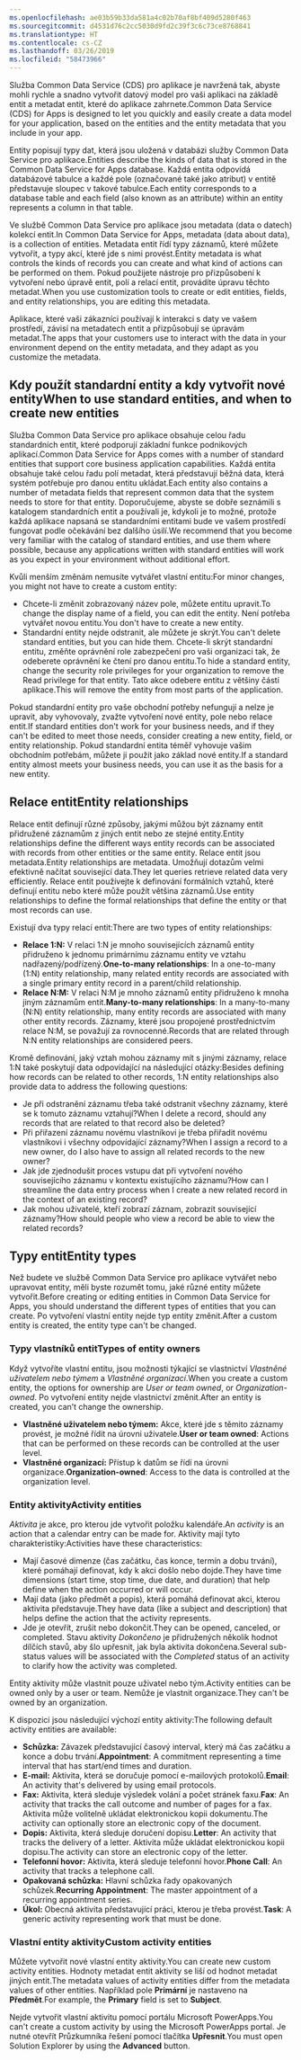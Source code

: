 ```yaml
---
ms.openlocfilehash: ae03b59b33da581a4c02b70af8bf409d5280f463
ms.sourcegitcommit: d4531d76c2cc5030d9fd2c39f3c6c73ce8768841
ms.translationtype: HT
ms.contentlocale: cs-CZ
ms.lasthandoff: 03/26/2019
ms.locfileid: "58473966"
---
```

<span data-ttu-id="ca5f5-101">Služba Common Data Service (CDS) pro aplikace je navržená tak, abyste mohli rychle a snadno vytvořit datový model pro vaši aplikaci na základě entit a metadat entit, které do aplikace zahrnete.</span><span class="sxs-lookup"><span data-stu-id="ca5f5-101">Common Data Service (CDS) for Apps is designed to let you quickly and easily create a data model for your application, based on the entities and the entity metadata that you include in your app.</span></span> 

<span data-ttu-id="ca5f5-102">Entity popisují typy dat, která jsou uložená v databázi služby Common Data Service pro aplikace.</span><span class="sxs-lookup"><span data-stu-id="ca5f5-102">Entities describe the kinds of data that is stored in the Common Data Service for Apps database.</span></span> <span data-ttu-id="ca5f5-103">Každá entita odpovídá databázové tabulce a každé pole (označované také jako atribut) v entitě představuje sloupec v takové tabulce.</span><span class="sxs-lookup"><span data-stu-id="ca5f5-103">Each entity corresponds to a database table and each field (also known as an attribute) within an entity represents a column in that table.</span></span> 

<span data-ttu-id="ca5f5-104">Ve službě Common Data Service pro aplikace jsou metadata (data o datech) kolekcí entit.</span><span class="sxs-lookup"><span data-stu-id="ca5f5-104">In Common Data Service for Apps, metadata (data about data), is a collection of entities.</span></span> <span data-ttu-id="ca5f5-105">Metadata entit řídí typy záznamů, které můžete vytvořit, a typy akcí, které jde s nimi provést.</span><span class="sxs-lookup"><span data-stu-id="ca5f5-105">Entity metadata is what controls the kinds of records you can create and what kind of actions can be performed on them.</span></span> <span data-ttu-id="ca5f5-106">Pokud použijete nástroje pro přizpůsobení k vytvoření nebo úpravě entit, polí a relací entit, provádíte úpravu těchto metadat.</span><span class="sxs-lookup"><span data-stu-id="ca5f5-106">When you use customization tools to create or edit entities, fields, and entity relationships, you are editing this metadata.</span></span>

<span data-ttu-id="ca5f5-107">Aplikace, které vaši zákazníci používají k interakci s daty ve vašem prostředí, závisí na metadatech entit a přizpůsobují se úpravám metadat.</span><span class="sxs-lookup"><span data-stu-id="ca5f5-107">The apps that your customers use to interact with the data in your environment depend on the entity metadata, and they adapt as you customize the metadata.</span></span> 

## <a name="when-to-use-standard-entities-and-when-to-create-new-entities"></a><span data-ttu-id="ca5f5-108">Kdy použít standardní entity a kdy vytvořit nové entity</span><span class="sxs-lookup"><span data-stu-id="ca5f5-108">When to use standard entities, and when to create new entities</span></span>
<span data-ttu-id="ca5f5-109">Služba Common Data Service pro aplikace obsahuje celou řadu standardních entit, které podporují základní funkce podnikových aplikací.</span><span class="sxs-lookup"><span data-stu-id="ca5f5-109">Common Data Service for Apps comes with a number of standard entities that support core business application capabilities.</span></span> <span data-ttu-id="ca5f5-110">Každá entita obsahuje také celou řadu polí metadat, která představují běžná data, která systém potřebuje pro danou entitu ukládat.</span><span class="sxs-lookup"><span data-stu-id="ca5f5-110">Each entity also contains a number of metadata fields that represent common data that the system needs to store for that entity.</span></span> <span data-ttu-id="ca5f5-111">Doporučujeme, abyste se dobře seznámili s katalogem standardních entit a používali je, kdykoli je to možné, protože každá aplikace napsaná se standardními entitami bude ve vašem prostředí fungovat podle očekávání bez dalšího úsilí.</span><span class="sxs-lookup"><span data-stu-id="ca5f5-111">We recommend that you become very familiar with the catalog of standard entities, and use them where possible, because any applications written with standard entities will work as you expect in your environment without additional effort.</span></span>

<span data-ttu-id="ca5f5-112">Kvůli menším změnám nemusíte vytvářet vlastní entitu:</span><span class="sxs-lookup"><span data-stu-id="ca5f5-112">For minor changes, you might not have to create a custom entity:</span></span> 

- <span data-ttu-id="ca5f5-113">Chcete-li změnit zobrazovaný název pole, můžete entitu upravit.</span><span class="sxs-lookup"><span data-stu-id="ca5f5-113">To change the display name of a field, you can edit the entity.</span></span> <span data-ttu-id="ca5f5-114">Není potřeba vytvářet novou entitu.</span><span class="sxs-lookup"><span data-stu-id="ca5f5-114">You don't have to create a new entity.</span></span>
- <span data-ttu-id="ca5f5-115">Standardní entity nejde odstranit, ale můžete je skrýt.</span><span class="sxs-lookup"><span data-stu-id="ca5f5-115">You can't delete standard entities, but you can hide them.</span></span> <span data-ttu-id="ca5f5-116">Chcete-li skrýt standardní entitu, změňte oprávnění role zabezpečení pro vaši organizaci tak, že odeberete oprávnění ke čtení pro danou entitu.</span><span class="sxs-lookup"><span data-stu-id="ca5f5-116">To hide a standard entity, change the security role privileges for your organization to remove the Read privilege for that entity.</span></span> <span data-ttu-id="ca5f5-117">Tato akce odebere entitu z většiny částí aplikace.</span><span class="sxs-lookup"><span data-stu-id="ca5f5-117">This will remove the entity from most parts of the application.</span></span>

<span data-ttu-id="ca5f5-118">Pokud standardní entity pro vaše obchodní potřeby nefungují a nelze je upravit, aby vyhovovaly, zvažte vytvoření nové entity, pole nebo relace entit.</span><span class="sxs-lookup"><span data-stu-id="ca5f5-118">If standard entities don't work for your business needs, and if they can't be edited to meet those needs, consider creating a new entity, field, or entity relationship.</span></span> <span data-ttu-id="ca5f5-119">Pokud standardní entita téměř vyhovuje vašim obchodním potřebám, můžete ji použít jako základ nové entity.</span><span class="sxs-lookup"><span data-stu-id="ca5f5-119">If a standard entity almost meets your business needs, you can use it as the basis for a new entity.</span></span>

## <a name="entity-relationships"></a><span data-ttu-id="ca5f5-120">Relace entit</span><span class="sxs-lookup"><span data-stu-id="ca5f5-120">Entity relationships</span></span>
<span data-ttu-id="ca5f5-121">Relace entit definují různé způsoby, jakými můžou být záznamy entit přidružené záznamům z jiných entit nebo ze stejné entity.</span><span class="sxs-lookup"><span data-stu-id="ca5f5-121">Entity relationships define the different ways entity records can be associated with records from other entities or the same entity.</span></span> <span data-ttu-id="ca5f5-122">Relace entit jsou metadata.</span><span class="sxs-lookup"><span data-stu-id="ca5f5-122">Entity relationships are metadata.</span></span> <span data-ttu-id="ca5f5-123">Umožňují dotazům velmi efektivně načítat související data.</span><span class="sxs-lookup"><span data-stu-id="ca5f5-123">They let queries retrieve related data very efficiently.</span></span> <span data-ttu-id="ca5f5-124">Relace entit používejte k definování formálních vztahů, které definují entitu nebo které může použít většina záznamů.</span><span class="sxs-lookup"><span data-stu-id="ca5f5-124">Use entity relationships to define the formal relationships that define the entity or that most records can use.</span></span> 

<span data-ttu-id="ca5f5-125">Existují dva typy relací entit:</span><span class="sxs-lookup"><span data-stu-id="ca5f5-125">There are two types of entity relationships:</span></span>

- <span data-ttu-id="ca5f5-126">**Relace 1:N:** V relaci 1:N je mnoho souvisejících záznamů entity přidruženo k jednomu primárnímu záznamu entity ve vztahu nadřazený/podřízený.</span><span class="sxs-lookup"><span data-stu-id="ca5f5-126">**One-to-many relationships**: In a one-to-many (1:N) entity relationship, many related entity records are associated with a single primary entity record in a parent/child relationship.</span></span> 
- <span data-ttu-id="ca5f5-127">**Relace N:M:** V relaci N:M je mnoho záznamů entity přidruženo k mnoha jiným záznamům entit.</span><span class="sxs-lookup"><span data-stu-id="ca5f5-127">**Many-to-many relationships**: In a many-to-many (N:N) entity relationship, many entity records are associated with many other entity records.</span></span> <span data-ttu-id="ca5f5-128">Záznamy, které jsou propojené prostřednictvím relace N:M, se považují za rovnocenné.</span><span class="sxs-lookup"><span data-stu-id="ca5f5-128">Records that are related through N:N entity relationships are considered peers.</span></span>

<span data-ttu-id="ca5f5-129">Kromě definování, jaký vztah mohou záznamy mít s jinými záznamy, relace 1:N také poskytují data odpovídající na následující otázky:</span><span class="sxs-lookup"><span data-stu-id="ca5f5-129">Besides defining how records can be related to other records, 1:N entity relationships also provide data to address the following questions:</span></span>

- <span data-ttu-id="ca5f5-130">Je při odstranění záznamu třeba také odstranit všechny záznamy, které se k tomuto záznamu vztahují?</span><span class="sxs-lookup"><span data-stu-id="ca5f5-130">When I delete a record, should any records that are related to that record also be deleted?</span></span>
- <span data-ttu-id="ca5f5-131">Při přiřazení záznamu novému vlastníkovi je třeba přiřadit novému vlastníkovi i všechny odpovídající záznamy?</span><span class="sxs-lookup"><span data-stu-id="ca5f5-131">When I assign a record to a new owner, do I also have to assign all related records to the new owner?</span></span>
- <span data-ttu-id="ca5f5-132">Jak jde zjednodušit proces vstupu dat při vytvoření nového souvisejícího záznamu v kontextu existujícího záznamu?</span><span class="sxs-lookup"><span data-stu-id="ca5f5-132">How can I streamline the data entry process when I create a new related record in the context of an existing record?</span></span>
- <span data-ttu-id="ca5f5-133">Jak mohou uživatelé, kteří zobrazí záznam, zobrazit související záznamy?</span><span class="sxs-lookup"><span data-stu-id="ca5f5-133">How should people who view a record be able to view the related records?</span></span>

## <a name="entity-types"></a><span data-ttu-id="ca5f5-134">Typy entit</span><span class="sxs-lookup"><span data-stu-id="ca5f5-134">Entity types</span></span>
<span data-ttu-id="ca5f5-135">Než budete ve službě Common Data Service pro aplikace vytvářet nebo upravovat entity, měli byste rozumět tomu, jaké různé entity můžete vytvořit.</span><span class="sxs-lookup"><span data-stu-id="ca5f5-135">Before creating or editing entities in Common Data Service for Apps, you should understand the different types of entities that you can create.</span></span> <span data-ttu-id="ca5f5-136">Po vytvoření vlastní entity nejde typ entity změnit.</span><span class="sxs-lookup"><span data-stu-id="ca5f5-136">After a custom entity is created, the entity type can't be changed.</span></span> 

### <a name="types-of-entity-owners"></a><span data-ttu-id="ca5f5-137">Typy vlastníků entit</span><span class="sxs-lookup"><span data-stu-id="ca5f5-137">Types of entity owners</span></span>
 <span data-ttu-id="ca5f5-138">Když vytvoříte vlastní entitu, jsou možnosti týkající se vlastnictví *Vlastněné uživatelem nebo týmem* a *Vlastněné organizací*.</span><span class="sxs-lookup"><span data-stu-id="ca5f5-138">When you create a custom entity, the options for ownership are *User or team owned*, or *Organization-owned*.</span></span> <span data-ttu-id="ca5f5-139">Po vytvoření entity nejde vlastnictví změnit.</span><span class="sxs-lookup"><span data-stu-id="ca5f5-139">After an entity is created, you can’t change the ownership.</span></span> 

- <span data-ttu-id="ca5f5-140">**Vlastněné uživatelem nebo týmem:** Akce, které jde s těmito záznamy provést, je možné řídit na úrovni uživatele.</span><span class="sxs-lookup"><span data-stu-id="ca5f5-140">**User or team owned**: Actions that can be performed on these records can be controlled at the user level.</span></span>
- <span data-ttu-id="ca5f5-141">**Vlastněné organizací:** Přístup k datům se řídí na úrovni organizace.</span><span class="sxs-lookup"><span data-stu-id="ca5f5-141">**Organization-owned**: Access to the data is controlled at the organization level.</span></span>

### <a name="activity-entities"></a><span data-ttu-id="ca5f5-142">Entity aktivity</span><span class="sxs-lookup"><span data-stu-id="ca5f5-142">Activity entities</span></span>
<span data-ttu-id="ca5f5-143">*Aktivita* je akce, pro kterou jde vytvořit položku kalendáře.</span><span class="sxs-lookup"><span data-stu-id="ca5f5-143">An *activity* is an action that a calendar entry can be made for.</span></span> <span data-ttu-id="ca5f5-144">Aktivity mají tyto charakteristiky:</span><span class="sxs-lookup"><span data-stu-id="ca5f5-144">Activities have these characteristics:</span></span>

- <span data-ttu-id="ca5f5-145">Mají časové dimenze (čas začátku, čas konce, termín a dobu trvání), které pomáhají definovat, kdy k akci došlo nebo dojde.</span><span class="sxs-lookup"><span data-stu-id="ca5f5-145">They have time dimensions (start time, stop time, due date, and duration) that help define when the action occurred or will occur.</span></span>
- <span data-ttu-id="ca5f5-146">Mají data (jako předmět a popis), která pomáhá definovat akci, kterou aktivita představuje.</span><span class="sxs-lookup"><span data-stu-id="ca5f5-146">They have data (like a subject and description) that helps define the action that the activity represents.</span></span> 
- <span data-ttu-id="ca5f5-147">Jde je otevřít, zrušit nebo dokončit.</span><span class="sxs-lookup"><span data-stu-id="ca5f5-147">They can be opened, canceled, or completed.</span></span> <span data-ttu-id="ca5f5-148">Stavu aktivity *Dokončeno* je přidružených několik hodnot dílčích stavů, aby šlo upřesnit, jak byla aktivita dokončena.</span><span class="sxs-lookup"><span data-stu-id="ca5f5-148">Several sub-status values will be associated with the *Completed* status of an activity to clarify how the activity was completed.</span></span> 
 
<span data-ttu-id="ca5f5-149">Entity aktivity může vlastnit pouze uživatel nebo tým.</span><span class="sxs-lookup"><span data-stu-id="ca5f5-149">Activity entities can be owned only by a user or team.</span></span> <span data-ttu-id="ca5f5-150">Nemůže je vlastnit organizace.</span><span class="sxs-lookup"><span data-stu-id="ca5f5-150">They can't be owned by an organization.</span></span>

<span data-ttu-id="ca5f5-151">K dispozici jsou následující výchozí entity aktivity:</span><span class="sxs-lookup"><span data-stu-id="ca5f5-151">The following default activity entities are available:</span></span>

- <span data-ttu-id="ca5f5-152">**Schůzka:** Závazek představující časový interval, který má čas začátku a konce a dobu trvání.</span><span class="sxs-lookup"><span data-stu-id="ca5f5-152">**Appointment**: A commitment representing a time interval that has start/end times and duration.</span></span>
- <span data-ttu-id="ca5f5-153">**E-mail:** Aktivita, která se doručuje pomocí e-mailových protokolů.</span><span class="sxs-lookup"><span data-stu-id="ca5f5-153">**Email**: An activity that's delivered by using email protocols.</span></span>
- <span data-ttu-id="ca5f5-154">**Fax:** Aktivita, která sleduje výsledek volání a počet stránek faxu.</span><span class="sxs-lookup"><span data-stu-id="ca5f5-154">**Fax**: An activity that tracks the call outcome and number of pages for a fax.</span></span> <span data-ttu-id="ca5f5-155">Aktivita může volitelně ukládat elektronickou kopii dokumentu.</span><span class="sxs-lookup"><span data-stu-id="ca5f5-155">The activity can optionally store an electronic copy of the document.</span></span>
- <span data-ttu-id="ca5f5-156">**Dopis:** Aktivita, která sleduje doručení dopisu.</span><span class="sxs-lookup"><span data-stu-id="ca5f5-156">**Letter**: An activity that tracks the delivery of a letter.</span></span> <span data-ttu-id="ca5f5-157">Aktivita může ukládat elektronickou kopii dopisu.</span><span class="sxs-lookup"><span data-stu-id="ca5f5-157">The activity can store an electronic copy of the letter.</span></span>
- <span data-ttu-id="ca5f5-158">**Telefonní hovor:** Aktivita, která sleduje telefonní hovor.</span><span class="sxs-lookup"><span data-stu-id="ca5f5-158">**Phone Call**: An activity that tracks a telephone call.</span></span>
- <span data-ttu-id="ca5f5-159">**Opakovaná schůzka:** Hlavní schůzka řady opakovaných schůzek.</span><span class="sxs-lookup"><span data-stu-id="ca5f5-159">**Recurring Appointment**: The master appointment of a recurring appointment series.</span></span>
- <span data-ttu-id="ca5f5-160">**Úkol:** Obecná aktivita představující práci, kterou je třeba provést.</span><span class="sxs-lookup"><span data-stu-id="ca5f5-160">**Task**: A generic activity representing work that must be done.</span></span>

### <a name="custom-activity-entities"></a><span data-ttu-id="ca5f5-161">Vlastní entity aktivity</span><span class="sxs-lookup"><span data-stu-id="ca5f5-161">Custom activity entities</span></span>
<span data-ttu-id="ca5f5-162">Můžete vytvořit nové vlastní entity aktivity.</span><span class="sxs-lookup"><span data-stu-id="ca5f5-162">You can create new custom activity entities.</span></span> <span data-ttu-id="ca5f5-163">Hodnoty metadat entit aktivity se liší od hodnot metadat jiných entit.</span><span class="sxs-lookup"><span data-stu-id="ca5f5-163">The metadata values of activity entities differ from the metadata values of other entities.</span></span> <span data-ttu-id="ca5f5-164">Například pole **Primární** je nastaveno na **Předmět**.</span><span class="sxs-lookup"><span data-stu-id="ca5f5-164">For example, the **Primary** field is set to **Subject**.</span></span> 

<span data-ttu-id="ca5f5-165">Nejde vytvořit vlastní aktivitu pomocí portálu Microsoft PowerApps.</span><span class="sxs-lookup"><span data-stu-id="ca5f5-165">You can't create a custom activity by using the Microsoft PowerApps portal.</span></span> <span data-ttu-id="ca5f5-166">Je nutné otevřít Průzkumníka řešení pomocí tlačítka **Upřesnit**.</span><span class="sxs-lookup"><span data-stu-id="ca5f5-166">You must open Solution Explorer by using the **Advanced** button.</span></span> 
